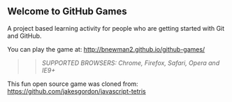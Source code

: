 ## Welcome to GitHub Games

A project based learning activity for people who are getting started with Git and GitHub.

You can play the game at: http://bnewman2.github.io/github-games/

>> _*SUPPORTED BROWSERS*: Chrome, Firefox, Safari, Opera and IE9+_

This fun open source game was cloned from: https://github.com/jakesgordon/javascript-tetris
